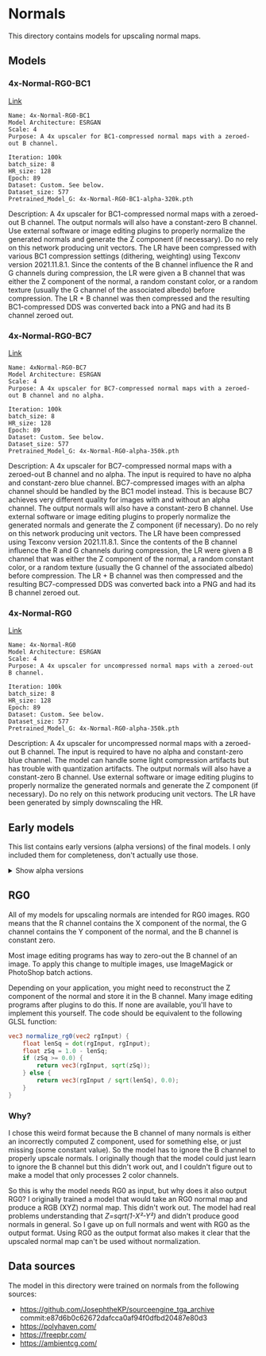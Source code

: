 # Normals

This directory contains models for upscaling normal maps.

## Models

### 4x-Normal-RG0-BC1

[Link](./4x-Normal-RG0-BC1.pth)

```
Name: 4x-Normal-RG0-BC1
Model Architecture: ESRGAN
Scale: 4
Purpose: A 4x upscaler for BC1-compressed normal maps with a zeroed-out B channel.

Iteration: 100k
batch_size: 8
HR_size: 128
Epoch: 89
Dataset: Custom. See below.
Dataset_size: 577
Pretrained_Model_G: 4x-Normal-RG0-BC1-alpha-320k.pth
```

Description: A 4x upscaler for BC1-compressed normal maps with a zeroed-out B channel.
The output normals will also have a constant-zero B channel. Use external software or image editing plugins to properly normalize the generated normals and generate the Z component (if necessary). Do no rely on this network producing unit vectors.
The LR have been compressed with various BC1 compression settings (dithering, weighting) using Texconv version 2021.11.8.1. Since the contents of the B channel influence the R and G channels during compression, the LR were given a B channel that was either the Z component of the normal, a random constant color, or a random texture (usually the G channel of the associated albedo) before compression. The LR + B channel was then compressed and the resulting BC1-compressed DDS was converted back into a PNG and had its B channel zeroed out.

### 4x-Normal-RG0-BC7

[Link](./4x-Normal-RG0-BC7.pth)

```
Name: 4xNormal-RG0-BC7
Model Architecture: ESRGAN
Scale: 4
Purpose: A 4x upscaler for BC7-compressed normal maps with a zeroed-out B channel and no alpha.

Iteration: 100k
batch_size: 8
HR_size: 128
Epoch: 89
Dataset: Custom. See below.
Dataset_size: 577
Pretrained_Model_G: 4x-Normal-RG0-alpha-350k.pth
```

Description: A 4x upscaler for BC7-compressed normal maps with a zeroed-out B channel and no alpha.
The input is required to have no alpha and constant-zero blue channel. BC7-compressed images with an alpha channel should be handled by the BC1 model instead. This is because BC7 achieves very different quality for images with and without an alpha channel.
The output normals will also have a constant-zero B channel. Use external software or image editing plugins to properly normalize the generated normals and generate the Z component (if necessary). Do no rely on this network producing unit vectors.
The LR have been compressed using Texconv version 2021.11.8.1. Since the contents of the B channel influence the R and G channels during compression, the LR were given a B channel that was either the Z component of the normal, a random constant color, or a random texture (usually the G channel of the associated albedo) before compression. The LR + B channel was then compressed and the resulting BC7-compressed DDS was converted back into a PNG and had its B channel zeroed out.

### 4x-Normal-RG0

[Link](./4x-Normal-RG0.pth)

```
Name: 4x-Normal-RG0
Model Architecture: ESRGAN
Scale: 4
Purpose: A 4x upscaler for uncompressed normal maps with a zeroed-out B channel.

Iteration: 100k
batch_size: 8
HR_size: 128
Epoch: 89
Dataset: Custom. See below.
Dataset_size: 577
Pretrained_Model_G: 4x-Normal-RG0-alpha-350k.pth
```

Description: A 4x upscaler for uncompressed normal maps with a zeroed-out B channel.
The input is required to have no alpha and constant-zero blue channel. The model can handle some light compression artifacts but has trouble with quantization artifacts.
The output normals will also have a constant-zero B channel. Use external software or image editing plugins to properly normalize the generated normals and generate the Z component (if necessary). Do no rely on this network producing unit vectors.
The LR have been generated by simply downscaling the HR.

## Early models

This list contains early versions (alpha versions) of the final models. I only included them for completeness, don't actually use those.

<details>
<summary>Show alpha versions</summary>

### 4x-Normal-RG0-BC1-alpha-320k

[Link](./alpha/4x-Normal-RG0-BC1-alpha-320k.pth)

```
Name: 4x-Normal-RG0-BC1-alpha-320k
Model Architecture: ESRGAN
Scale: 4
Purpose: A 4x upscaler for BC1-compressed normal maps with a zeroed-out B channel.

Iteration: 320k
batch_size: 8
HR_size: 128
Epoch: 240
Dataset: Custom. See below.
Dataset_size: 577
Pretrained_Model_G: 4xESRGAN.pth
```

Description: A 4x upscaler for BC1-compressed normal maps with a zeroed-out B channel.
The output normals will also have a constant-zero B channel. Use external software or image editing plugins to properly normalize the generated normals and generate the Z component (if necessary). Do no rely on this network producing unit vectors.
The LR have been compressed with various BC1 compression settings (dithering, weighting) using Texconv version 2021.11.8.1. Since the contents of the B channel influence the R and G channels during compression, the LR were given a B channel that was either the Z component of the normal, a random constant color, or a random texture (usually the G channel of the associated albedo) before compression. The LR + B channel was then compressed and the resulting BC1-compressed DDS was converted back into a PNG and had its B channel zeroed out.

### 4x-Normal-RG0-alpha-350k

[Link](./alpha/4x-Normal-RG0-alpha-350k.pth)

```
Name: 4x-Normal-RG0-alpha-350k
Model Architecture: ESRGAN
Scale: 4
Purpose: A 4x upscaler for uncompressed normal maps with a zeroed-out B channel.

Iteration: 350k
batch_size: 8
HR_size: 128
Epoch: 260
Dataset: Custom. See below.
Dataset_size: 577
Pretrained_Model_G: 4xESRGAN.pth
```

Description: A 4x upscaler for uncompressed normal maps with a zeroed-out B channel.
The input is required to have no alpha and constant-zero blue channel. The model can handle some light compression artifacts but has trouble with quantization artifacts.
The output normals will also have a constant-zero B channel. Use external software or image editing plugins to properly normalize the generated normals and generate the Z component (if necessary). Do no rely on this network producing unit vectors.
The LR have been generated by simply downscaling the HR.

</details>

## RG0

All of my models for upscaling normals are intended for RG0 images. RG0 means that the R channel contains the X component of the normal, the G channel contains the Y component of the normal, and the B channel is constant zero.

Most image editing programs has way to zero-out the B channel of an image. To apply this change to multiple images, use ImageMagick or PhotoShop batch actions.

Depending on your application, you might need to reconstruct the Z component of the normal and store it in the B channel. Many image editing programs after plugins to do this. If none are available, you'll have to implement this yourself. The code should be equivalent to the following GLSL function:

```glsl
vec3 normalize_rg0(vec2 rgInput) {
	float lenSq = dot(rgInput, rgInput);
	float zSq = 1.0 - lenSq;
	if (zSq >= 0.0) {
		return vec3(rgInput, sqrt(zSq));
	} else {
		return vec3(rgInput / sqrt(lenSq), 0.0);
	}
}
```

### Why?

I chose this weird format because the B channel of many normals is either an incorrectly computed Z component, used for something else, or just missing (some constant value). So the model has to ignore the B channel to properly upscale normals. I originally though that the model could just learn to ignore the B channel but this didn't work out, and I couldn't figure out to make a model that only processes 2 color channels.

So this is why the model needs RG0 as input, but why does it also output RG0? I originally trained a model that would take an RG0 normal map and produce a RGB (XYZ) normal map. This didn't work out. The model had real problems understanding that _Z=sqrt(1-X²-Y²)_ and didn't produce good normals in general. So I gave up on full normals and went with RG0 as the output format. Using RG0 as the output format also makes it clear that the upscaled normal map can't be used without normalization.


## Data sources

The model in this directory were trained on normals from the following sources:

- https://github.com/JosephtheKP/sourceengine_tga_archive commit:e87d6b0c62672dafcca0af94f0dfbd20487e80d3
- https://polyhaven.com/
- https://freepbr.com/
- https://ambientcg.com/
